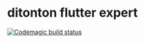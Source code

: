 # ditonton flutter expert

[![Codemagic build status](https://api.codemagic.io/apps/6291e18dffb945759fa30ea7/6291f69ca1d272797759193b/status_badge.svg)](https://codemagic.io/apps/6291e18dffb945759fa30ea7/6291f69ca1d272797759193b/latest_build)
